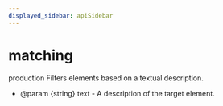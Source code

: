 ```yaml
---
displayed_sidebar: apiSidebar
---
```

# matching

 <span class="theme-doc-version-badge badge badge--success">production</span> 
Filters elements based on a textual description.

   * @param {string} text - A description of the target element.
